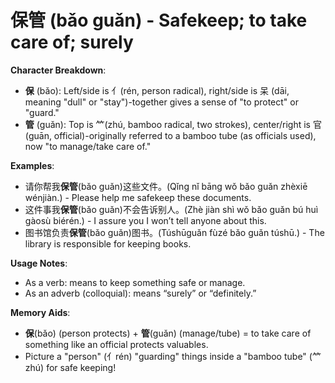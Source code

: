 # **保管 (bǎo guǎn) - Safekeep; to take care of; surely**

**Character Breakdown**:  
- **保** (bǎo): Left/side is 亻(rén, person radical), right/side is 呆 (dāi, meaning "dull" or "stay")-together gives a sense of "to protect" or "guard."  
- **管** (guǎn): Top is ⺮(zhú, bamboo radical, two strokes), center/right is 官 (guān, official)-originally referred to a bamboo tube (as officials used), now "to manage/take care of."

**Examples**:  
- 请你帮我**保管**(bǎo guǎn)这些文件。(Qǐng nǐ bāng wǒ bǎo guǎn zhèxiē wénjiàn.) - Please help me safekeep these documents.  
- 这件事我**保管**(bǎo guǎn)不会告诉别人。(Zhè jiàn shì wǒ bǎo guǎn bú huì gàosù biérén.) - I assure you I won’t tell anyone about this.  
- 图书馆负责**保管**(bǎo guǎn)图书。(Túshūguǎn fùzé bǎo guǎn túshū.) - The library is responsible for keeping books.

**Usage Notes**:  
- As a verb: means to keep something safe or manage.  
- As an adverb (colloquial): means “surely” or “definitely.”

**Memory Aids**:  
- **保**(bǎo) (person protects) + **管**(guǎn) (manage/tube) = to take care of something like an official protects valuables.  
- Picture a "person" (亻rén) "guarding" things inside a "bamboo tube" (⺮zhú) for safe keeping!
